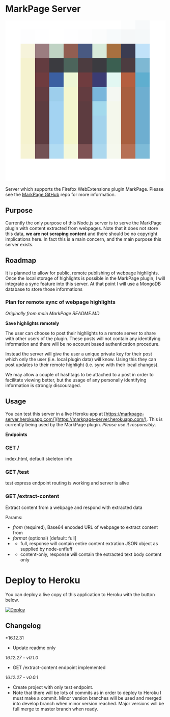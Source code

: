 # MarkPage Server

![](/public/markpage.png)

Server which supports the Firefox WebExtensions plugin MarkPage. Please see the [MarkPage GitHub](https://github.com/digithree/markpage) repo for more information.

## Purpose

Currently the only purpose of this Node.js server is to serve the MarkPage plugin with content extracted from webpages. Note that it does not store this data, **we are not scraping content** and there should be no copyright implications here. In fact this is a main concern, and the main purpose this server exists.

## Roadmap

It is planned to allow for public, remote publishing of webpage highlights. Once the local storage of highlights is possible in the MarkPage plugin, I will integrate a sync feature into this server. At that point I will use a MongoDB database to store those informations

### Plan for remote sync of webpage highlights

_Originally from main MarkPage README.MD_

**Save highlights remotely**

The user can choose to post their highlights to a remote server to share with other users of the plugin. These posts will not contain any identifying information and there will be no account based authentication procedure.

Instead the server will give the user a unique private key for their post which only the user (i.e. local plugin data) will know. Using this they can post updates to their remote highlight (i.e. sync with their local changes).

We may allow a couple of hashtags to be attached to a post in order to facilitate viewing better, but the usage of any personally identifying information is strongly discouraged.

## Usage

You can test this server in a live Heroku app at [https://markpage-server.herokuapp.com/](https://markpage-server.herokuapp.com/). This is currently being used by the MarkPage plugin. _Please use it responsibly_.

**Endpoints**

### GET /

index.html, default skeleton info

### GET /test

test express endpoint routing is working and server is alive

### GET /extract-content

Extract content from a webpage and respond with extracted data

Params:

- _from_ (required), Base64 encoded URL of webpage to extract content from
- _format_ (optional) [default: full]
- - full, response will contain entire content extration JSON object as supplied by node-unfluff
- - content-only, response will contain the extracted text body content only

# Deploy to Heroku

You can deploy a live copy of this application to Heroku with the button below.

[![Deploy](https://www.herokucdn.com/deploy/button.png)](https://heroku.com/deploy?template=https://github.com/digithree/web-db-intermediary)

## Changelog

*16.12.31
- Update readme only

*16.12.27 - v0.1.0*
- GET /extract-content endpoint implemented

*16.12.27 - v0.0.1*

- Create project with only test endpoint.
- Note that there will be lots of commits as in order to deploy to Heroku I must make a commit. Minor version branches will be used and merged into develop branch when minor version reached. Major versions will be full merge to master branch when ready.